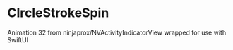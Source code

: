 # CIrcleStrokeSpin
Animation 32 from ninjaprox/NVActivityIndicatorView wrapped for use with SwiftUI
